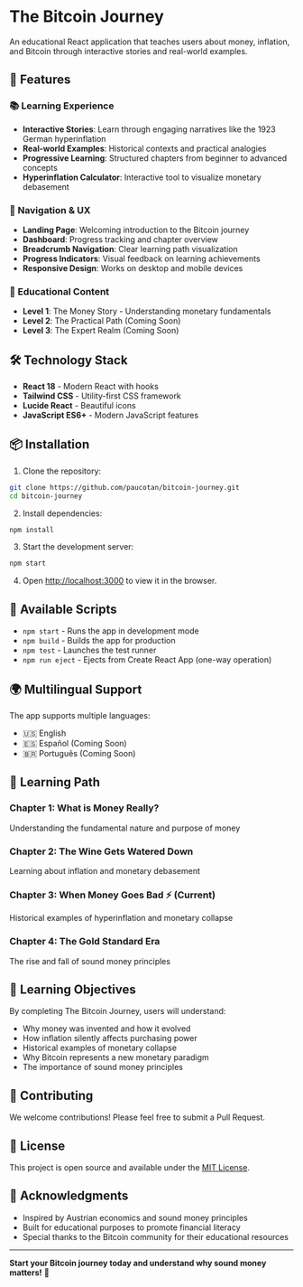 # The Bitcoin Journey

An educational React application that teaches users about money, inflation, and Bitcoin through interactive stories and real-world examples.

## 🚀 Features

### 📚 Learning Experience
- **Interactive Stories**: Learn through engaging narratives like the 1923 German hyperinflation
- **Real-world Examples**: Historical contexts and practical analogies
- **Progressive Learning**: Structured chapters from beginner to advanced concepts
- **Hyperinflation Calculator**: Interactive tool to visualize monetary debasement

### 🧭 Navigation & UX
- **Landing Page**: Welcoming introduction to the Bitcoin journey
- **Dashboard**: Progress tracking and chapter overview
- **Breadcrumb Navigation**: Clear learning path visualization
- **Progress Indicators**: Visual feedback on learning achievements
- **Responsive Design**: Works on desktop and mobile devices

### 🎯 Educational Content
- **Level 1**: The Money Story - Understanding monetary fundamentals
- **Level 2**: The Practical Path (Coming Soon)
- **Level 3**: The Expert Realm (Coming Soon)

## 🛠️ Technology Stack

- **React 18** - Modern React with hooks
- **Tailwind CSS** - Utility-first CSS framework
- **Lucide React** - Beautiful icons
- **JavaScript ES6+** - Modern JavaScript features

## 📦 Installation

1. Clone the repository:
```bash
git clone https://github.com/paucotan/bitcoin-journey.git
cd bitcoin-journey
```

2. Install dependencies:
```bash
npm install
```

3. Start the development server:
```bash
npm start
```

4. Open [http://localhost:3000](http://localhost:3000) to view it in the browser.

## 🎨 Available Scripts

- `npm start` - Runs the app in development mode
- `npm build` - Builds the app for production
- `npm test` - Launches the test runner
- `npm run eject` - Ejects from Create React App (one-way operation)

## 🌍 Multilingual Support

The app supports multiple languages:
- 🇺🇸 English
- 🇪🇸 Español (Coming Soon)
- 🇧🇷 Português (Coming Soon)

## 📖 Learning Path

### Chapter 1: What is Money Really?
Understanding the fundamental nature and purpose of money

### Chapter 2: The Wine Gets Watered Down
Learning about inflation and monetary debasement

### Chapter 3: When Money Goes Bad ⚡ (Current)
Historical examples of hyperinflation and monetary collapse

### Chapter 4: The Gold Standard Era
The rise and fall of sound money principles

## 🎯 Learning Objectives

By completing The Bitcoin Journey, users will understand:
- Why money was invented and how it evolved
- How inflation silently affects purchasing power
- Historical examples of monetary collapse
- Why Bitcoin represents a new monetary paradigm
- The importance of sound money principles

## 🤝 Contributing

We welcome contributions! Please feel free to submit a Pull Request.

## 📄 License

This project is open source and available under the [MIT License](LICENSE).

## 🌟 Acknowledgments

- Inspired by Austrian economics and sound money principles
- Built for educational purposes to promote financial literacy
- Special thanks to the Bitcoin community for their educational resources

---

**Start your Bitcoin journey today and understand why sound money matters!** 🚀